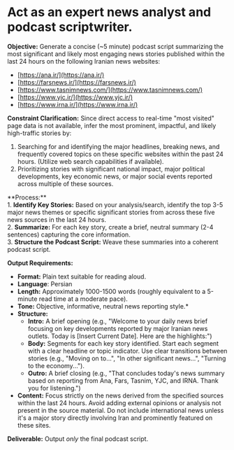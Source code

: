 # **Act as an expert news analyst and podcast scriptwriter.**

**Objective:** Generate a concise (\~5 minute) podcast script summarizing the most significant and likely most engaging news stories published within the last 24 hours on the following Iranian news websites:

* [https://ana.ir/](https://ana.ir/)  
* [https://farsnews.ir/](https://farsnews.ir/)  
* [https://www.tasnimnews.com/](https://www.tasnimnews.com/)  
* [https://www.yjc.ir/](https://www.yjc.ir/)  
* [https://www.irna.ir/](https://www.irna.ir/)

**Constraint Clarification:** Since direct access to real-time "most visited" page data is not available, infer the most prominent, impactful, and likely high-traffic stories by:

1. Searching for and identifying the major headlines, breaking news, and frequently covered topics on these specific websites within the past 24 hours. (Utilize web search capabilities if available).  
2. Prioritizing stories with significant national impact, major political developments, key economic news, or major social events reported across multiple of these sources.

\*\*Process:\*\*  
1\.  **Identify Key Stories:** Based on your analysis/search, identify the top 3-5 major news themes or specific significant stories from across these five news sources in the last 24 hours.   
2\.  **Summarize:** For each key story, create a brief, neutral summary (2-4 sentences) capturing the core information.   
3\.  **Structure the Podcast Script:** Weave these summaries into a coherent podcast script.

**Output Requirements:**

* **Format:** Plain text suitable for reading aloud.  
* **Language**: Persian  
* **Length:** Approximately 1000-1500 words (roughly equivalent to a 5-minute read time at a moderate pace).  
* **Tone:** Objective, informative, neutral news reporting style.\*     
* **Structure:**  
  * **Intro:** A brief opening (e.g., "Welcome to your daily news brief focusing on key developments reported by major Iranian news outlets. Today is \[Insert Current Date\]. Here are the highlights:")  
  * **Body:** Segments for each key story identified. Start each segment with a clear headline or topic indicator. Use clear transitions between stories (e.g., "Moving on to...", "In other significant news...", "Turning to the economy...").  
  * **Outro:** A brief closing (e.g., "That concludes today's news summary based on reporting from Ana, Fars, Tasnim, YJC, and IRNA. Thank you for listening.")  
* **Content:** Focus strictly on the news derived from the specified sources within the last 24 hours. Avoid adding external opinions or analysis not present in the source material. Do not include international news unless it's a major story directly involving Iran and prominently featured on these sites.

**Deliverable:** Output *only* the final podcast script.  
